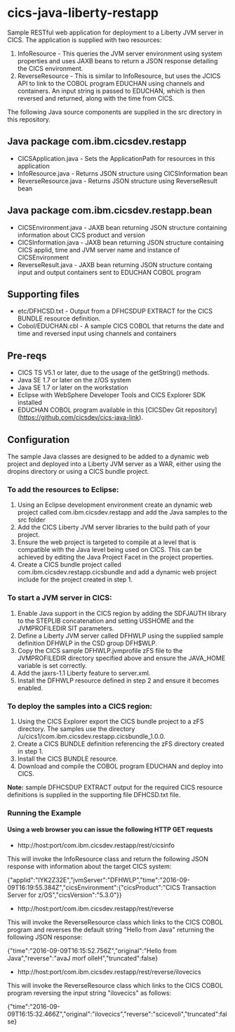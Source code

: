 cics-java-liberty-restapp
===========================

Sample RESTful web application for deployment to a Liberty JVM server in CICS. The application is supplied with two resources:

1. InfoResource - This queries the JVM server environment using system properties and uses JAXB beans to return a JSON response detailing the CICS environment.
1. ReverseResource - This is similar to InfoResource, but uses the JCICS API to link to the COBOL program EDUCHAN using channels and containers. An input string is passed to EDUCHAN, which is then reversed and returned, along with the time from CICS. 

The following Java source components are supplied in the src directory in this repository.

## Java package com.ibm.cicsdev.restapp
* CICSApplication.java - Sets the ApplicationPath for resources in this application
* InfoResource.java - Returns JSON structure using CICSInformation bean
* ReverseResource.java - Returns JSON structure using ReverseResult bean


## Java package com.ibm.cicsdev.restapp.bean
* CICSEnvironment.java - JAXB bean returning JSON structure containing information about CICS product and version
* CICSInformation.java - JAXB bean returning JSON structure containing CICS applid, time and JVM server name and instance of CICSEnvironment
* ReverseResult.java - JAXB bean returning JSON structure containg input and output containers sent to EDUCHAN COBOL program


## Supporting files
* etc/DFHCSD.txt - Output from a DFHCSDUP EXTRACT for the CICS BUNDLE resource definition.
* Cobol/EDUCHAN.cbl - A sample CICS COBOL that returns the date and time and reversed input using channels and containers


## Pre-reqs

* CICS TS V5.1 or later, due to the usage of the getString() methods.
* Java SE 1.7 or later on the z/OS system
* Java SE 1.7 or later on the workstation
* Eclipse with WebSphere Developer Tools and CICS Explorer SDK installed
* EDUCHAN COBOL program available in this [CICSDev Git repository] (https://github.com/cicsdev/cics-java-link).

   

## Configuration

The sample Java classes are designed to be added to a dynamic web project and deployed into a Liberty JVM server as a WAR, either using the dropins directory or using 
a CICS bundle project. 



### To add the resources to Eclipse:
1. Using an Eclipse development environment create an dynamic web project called com.ibm.cicsdev.restapp and add the Java samples to the src folder
1. Add the CICS Liberty JVM server libraries to the build path of your project. 
1. Ensure the web project is targeted to compile at a level that is compatible with the Java level being used on CICS. This can be achieved by editing the Java Project Facet in the project properties.
1. Create a CICS bundle project called com.ibm.cicsdev.restapp.cicsbundle and add a dynamic web project include for the project created in step 1.


### To start a JVM server in CICS:
1. Enable Java support in the CICS region by adding the SDFJAUTH library to the STEPLIB concatenation and setting USSHOME and the JVMPROFILEDIR SIT parameters.
1. Define a Liberty JVM server called DFHWLP using the supplied sample definition DFHWLP in the CSD group DFH$WLP.
1. Copy the CICS sample DFHWLP.jvmprofile zFS file to the JVMPROFILEDIR directory specified above and ensure the JAVA_HOME variable is set correctly.
1. Add the jaxrs-1.1 Liberty feature to server.xml.
1. Install the DFHWLP resource defined in step 2 and ensure it becomes enabled.

### To deploy the samples into a CICS region:
1. Using the CICS Explorer export the CICS bundle project to a zFS directory. The samples use the directory /u/cics1/com.ibm.cicsdev.restapp.cicsbundle_1.0.0.
1. Create a CICS BUNDLE definition referencing the zFS directory created in step 1.
1. Install the CICS BUNDLE resource.
1. Download and compile the COBOL program EDUCHAN and deploy into CICS.

**Note:** sample DFHCSDUP EXTRACT output for the required CICS resource definitions is supplied in the supporting file DFHCSD.txt file.  

### Running the Example

#### Using a web browser you can issue the following HTTP GET requests

* http://host:port/com.ibm.cicsdev.restapp/rest/cicsinfo

This will invoke the InfoResource class and return the following JSON response with information about the target CICS system:

{"applid":"IYK2Z32E","jvmServer":"DFHWLP","time":"2016-09-09T16:19:55.384Z","cicsEnvironment":{"cicsProduct":"CICS Transaction Server for z/OS","cicsVersion":"5.3.0"}}


* http://host:port/com.ibm.cicsdev.restapp/rest/reverse

This will invoke the ReverseResource class which links to the CICS COBOL program and reverses the default string "Hello from Java" returning the following JSON response:

{"time":"2016-09-09T16:15:52.756Z","original":"Hello from Java","reverse":"avaJ morf olleH","truncated":false}


* http://host:port/com.ibm.cicsdev.restapp/rest/reverse/ilovecics

This will invoke the ReverseResource class which links to the CICS COBOL program reversing the input string "ilovecics" as follows:

{"time":"2016-09-09T16:15:32.466Z","original":"ilovecics","reverse":"scicevoli","truncated":false}

